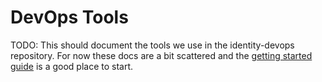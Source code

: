 # DevOps Tools

TODO: This should document the tools we use in the identity-devops repository.
For now these docs are a bit scattered and the [getting started
guide](getting-started.md) is a good place to start.
